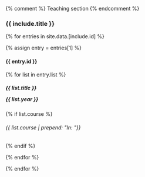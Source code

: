 {% comment %} Teaching section {% endcomment %}

<style>
    
</style>

<section id="{{ include.id }}" markdown="1">

<h3>
    {{ include.title }}
</h3>

{% for entries in site.data.[include.id] %}

{% assign entry = entries[1] %}

<h4 markdown=1>

{{ entry.id }}

</h4>

{% for list in entry.list %}

<h5 markdown=1>

{{ list.title }}

<span> {{ list.year }} </span>

</h5>

{% if list.course %}

<h6 markdown=1>{{ list.course | prepend: "In: "}}</h6>

{% endif %}

{% endfor %}

{% endfor %}

</section>
